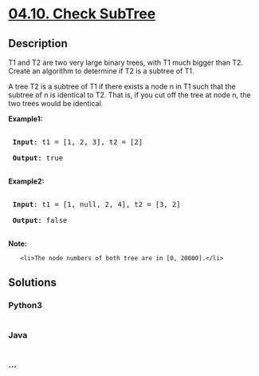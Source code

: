 # [04.10. Check SubTree](https://leetcode-cn.com/problems/check-subtree-lcci)

## Description
<p>T1&nbsp;and T2 are two very large binary trees, with T1&nbsp;much bigger than T2. Create an algorithm to determine if T2 is a subtree of T1.</p>

<p>A tree T2 is a subtree of T1&nbsp;if there exists a node n in T1&nbsp;such that the subtree of n is identical to T2. That is, if you cut off the tree at node n, the two trees would be identical.</p>

<p><strong>Example1:</strong></p>

<pre>
<strong> Input</strong>: t1 = [1, 2, 3], t2 = [2]
<strong> Output</strong>: true
</pre>

<p><strong>Example2:</strong></p>

<pre>
<strong> Input</strong>: t1 = [1, null, 2, 4], t2 = [3, 2]
<strong> Output</strong>: false
</pre>

<p><strong>Note: </strong></p>

<ol>
	<li>The node numbers of both tree are in [0, 20000].</li>
</ol>



## Solutions


### Python3

```python

```

### Java

```java

```

### ...
```

```
